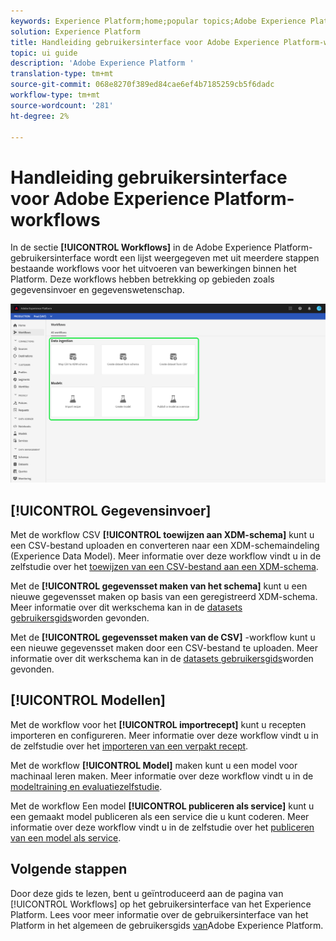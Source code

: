 ```yaml
---
keywords: Experience Platform;home;popular topics;Adobe Experience Platform;user guide;ui guide;workflows ui guide;workflows;workflows user guide;
solution: Experience Platform
title: Handleiding gebruikersinterface voor Adobe Experience Platform-workflows
topic: ui guide
description: 'Adobe Experience Platform '
translation-type: tm+mt
source-git-commit: 068e8270f389ed84cae6ef4b7185259cb5f6dadc
workflow-type: tm+mt
source-wordcount: '281'
ht-degree: 2%

---
```



# Handleiding gebruikersinterface voor Adobe Experience Platform-workflows

In de sectie **[!UICONTROL Workflows]** in de Adobe Experience Platform-gebruikersinterface wordt een lijst weergegeven met uit meerdere stappen bestaande workflows voor het uitvoeren van bewerkingen binnen het Platform. Deze workflows hebben betrekking op gebieden zoals gegevensinvoer en gegevenswetenschap.

![workflows](./images/workflows/workflows.png)

## [!UICONTROL Gegevensinvoer]

Met de workflow CSV **[!UICONTROL toewijzen aan XDM-schema]** kunt u een CSV-bestand uploaden en converteren naar een XDM-schemaindeling (Experience Data Model). Meer informatie over deze workflow vindt u in de zelfstudie over het [toewijzen van een CSV-bestand aan een XDM-schema](../ingestion/tutorials/map-a-csv-file.md).

Met de **[!UICONTROL gegevensset maken van het schema]** kunt u een nieuwe gegevensset maken op basis van een geregistreerd XDM-schema. Meer informatie over dit werkschema kan in de [datasets gebruikersgids](../catalog/datasets/user-guide.md#schema)worden gevonden.

Met de **[!UICONTROL gegevensset maken van de CSV]** -workflow kunt u een nieuwe gegevensset maken door een CSV-bestand te uploaden. Meer informatie over dit werkschema kan in de [datasets gebruikersgids](../catalog/datasets/user-guide.md#csv)worden gevonden.

## [!UICONTROL Modellen]

Met de workflow voor het **[!UICONTROL importrecept]** kunt u recepten importeren en configureren. Meer informatie over deze workflow vindt u in de zelfstudie over het [importeren van een verpakt recept](../data-science-workspace/models-recipes/import-packaged-recipe-ui.md).

Met de workflow **[!UICONTROL Model]** maken kunt u een model voor machinaal leren maken. Meer informatie over deze workflow vindt u in de [modeltraining en evaluatiezelfstudie](../data-science-workspace/models-recipes/train-evaluate-model-ui.md).

Met de workflow Een model **[!UICONTROL publiceren als service]** kunt u een gemaakt model publiceren als een service die u kunt coderen. Meer informatie over deze workflow vindt u in de zelfstudie over het [publiceren van een model als service](../data-science-workspace/models-recipes/publish-model-service-ui.md).

## Volgende stappen

Door deze gids te lezen, bent u geïntroduceerd aan de pagina van [!UICONTROL Workflows] op het gebruikersinterface van het Experience Platform. Lees voor meer informatie over de gebruikersinterface van het Platform in het algemeen de gebruikersgids [van](./ui-guide.md)Adobe Experience Platform.